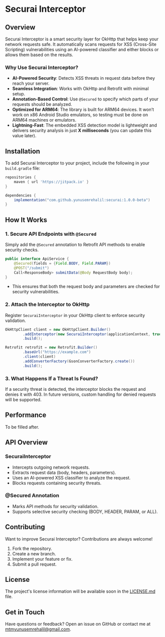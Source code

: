 # Securai Interceptor

## Overview

Securai Interceptor is a smart security layer for OkHttp that helps keep your network requests safe. It automatically scans requests for XSS (Cross-Site Scripting) vulnerabilities using an AI-powered classifier and either blocks or allows them based on the results.

### Why Use Securai Interceptor?

- **AI-Powered Security**: Detects XSS threats in request data before they reach your server.
- **Seamless Integration**: Works with OkHttp and Retrofit with minimal setup.
- **Annotation-Based Control**: Use `@Secured` to specify which parts of your requests should be analyzed.
- **Optimized for ARM64**: The library is built for ARM64 devices. It won’t work on x86 Android Studio emulators, so testing must be done on ARM64 machines or emulators.
- **Lightning-Fast**: The embedded XSS detection model is lightweight and delivers security analysis in just **X milliseconds** (you can update this value later).

## Installation

To add Securai Interceptor to your project, include the following in your `build.gradle` file:

```gradle
repositories {
    maven { url 'https://jitpack.io' }
}

dependencies {
    implementation("com.github.yunusemrehalil:securai:1.0.0-beta")
}
```

## How It Works

### 1. Secure API Endpoints with `@Secured`

Simply add the `@Secured` annotation to Retrofit API methods to enable security checks.

```java
public interface ApiService {
    @Secured(fields = {Field.BODY, Field.PARAM})
    @POST("/submit")
    Call<ResponseBody> submitData(@Body RequestBody body);
}
```

- This ensures that both the request body and parameters are checked for security vulnerabilities.

### 2. Attach the Interceptor to OkHttp

Register `SecuraiInterceptor` in your OkHttp client to enforce security validation.

```java
OkHttpClient client = new OkHttpClient.Builder()
        .addInterceptor(new SecuraiInterceptor(applicationContext, true))
        .build();

Retrofit retrofit = new Retrofit.Builder()
        .baseUrl("https://example.com")
        .client(client)
        .addConverterFactory(GsonConverterFactory.create())
        .build();
```

### 3. What Happens If a Threat Is Found?

If a security threat is detected, the interceptor blocks the request and denies it with 403. In future versions, custom handling for denied requests will be supported.

## Performance

To be filled after.

## API Overview

### **SecuraiInterceptor**

- Intercepts outgoing network requests.
- Extracts request data (body, headers, parameters).
- Uses an AI-powered XSS classifier to analyze the request.
- Blocks requests containing security threats.

### **@Secured Annotation**

- Marks API methods for security validation.
- Supports selective security checking (BODY, HEADER, PARAM, or ALL).

## Contributing

Want to improve Securai Interceptor? Contributions are always welcome!

1. Fork the repository.
2. Create a new branch.
3. Implement your feature or fix.
4. Submit a pull request.

## License

The project's license information will be available soon in the [LICENSE.md](./LICENSE.md) file.

## Get in Touch

Have questions or feedback? Open an issue on GitHub or contact me at mtmyunusemrehalil@gmail.com.
